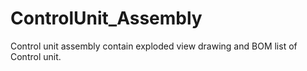 # ControlUnit_Assembly
Control unit assembly contain exploded view drawing and BOM list of Control unit.
